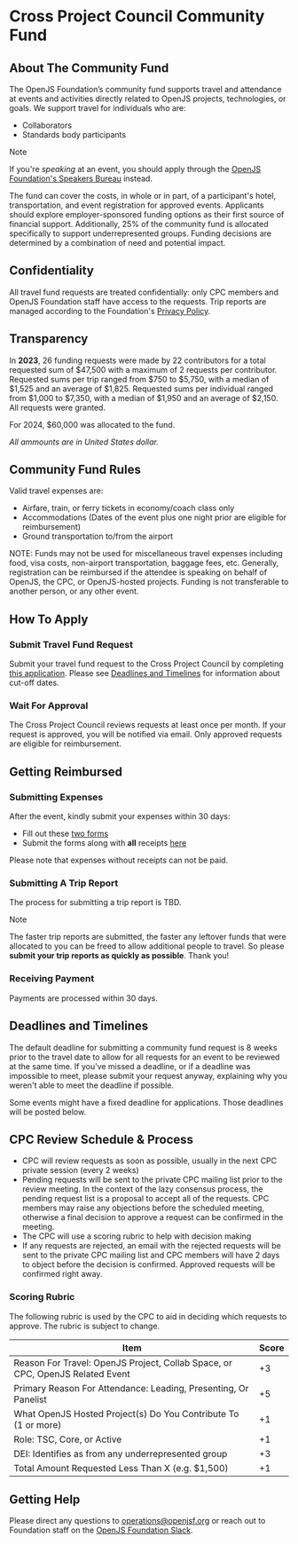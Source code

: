 # Cross Project Council Community Fund

## About The Community Fund

The OpenJS Foundation’s community fund supports travel and attendance at events and activities directly related to OpenJS projects, technologies, or goals. We support travel for individuals who are:

* Collaborators
* Standards body participants

> [!Note]
> If you're _speaking_ at an event, you should apply through the [OpenJS Foundation's Speakers Bureau](https://openjsf.org/events#:~:text=Speakers%20Bureau) instead.

The fund can cover the costs, in whole or in part, of a participant's hotel, transportation, and event registration for approved events.
Applicants should explore employer-sponsored funding options as their first source of financial support.
Additionally, 25% of the community fund is allocated specifically to support underrepresented groups.
Funding decisions are determined by a combination of need and potential impact.

## Confidentiality

All travel fund requests are treated confidentially: only CPC members and OpenJS Foundation staff have access to the requests. Trip reports are managed according to the Foundation's [Privacy Policy](https://privacy-policy.openjsf.org/).

## Transparency

In **2023**, 26 funding requests were made by 22 contributors for a total requested sum of $47,500 with a maximum of 2 requests per contributor.
Requested sums per trip ranged from $750 to $5,750, with a median of $1,525 and an average of $1,825.
Requested sums per individual ranged from $1,000 to $7,350, with a median of $1,950 and an average of $2,150.
All requests were granted.

For 2024, $60,000 was allocated to the fund.

_All ammounts are in United States dollar._

## Community Fund Rules

Valid travel expenses are:

* Airfare, train, or ferry tickets in economy/coach class only
* Accommodations (Dates of the event plus one night prior are eligible for reimbursement)
* Ground transportation to/from the airport

NOTE: Funds may not be used for miscellaneous travel expenses including food, visa costs, non-airport transportation, baggage fees, etc.
Generally, registration can be reimbursed if the attendee is speaking on behalf of OpenJS, the CPC, or OpenJS-hosted projects.
Funding is not transferable to another person, or any other event. 


## How To Apply

### Submit Travel Fund Request

Submit your travel fund request to the Cross Project Council by completing [this application](https://forms.gle/QDt3iqoXXB5Ycovz8).
Please see [Deadlines and Timelines](#deadlines-and-timelines) for information about cut-off dates. 

### Wait For Approval

The Cross Project Council reviews requests at least once per month. If your request is approved, you will be notified via email. Only approved requests are eligible for reimbursement. 

## Getting Reimbursed

### Submitting Expenses

After the event, kindly submit your expenses within 30 days:

* Fill out these [two forms](https://drive.google.com/drive/folders/1E-dTuqnIWpZN2NP-1ioAWzK_W2zSwa_P?usp=share_link)
* Submit the forms along with **all** receipts [here](https://form.asana.com/?k=S6lGzAjHv2uv7M8llnhO_w&d=9283783873717)

Please note that expenses without receipts can not be paid.

### Submitting A Trip Report

The process for submitting a trip report is TBD.
<!-- Provide a trip report by filling out the following form. Preferably, also provide pictures and video of the 
event for use on social media. -->

> [!Note]
> The faster trip reports are submitted, the faster any leftover funds that were allocated to you can be freed to allow additional people to travel. So please **submit your trip reports as quickly as possible**. Thank you! 

### Receiving Payment

Payments are processed within 30 days.

## Deadlines and Timelines 

The default deadline for submitting a community fund request is 8 weeks prior to the travel date to allow for all requests for an event to be reviewed at the same time. If you've missed a deadline, or if a deadline was impossible to meet, please submit your request anyway, explaining why you weren't able to meet the deadline if possible.

Some events might have a fixed deadline for applications. Those deadlines will be posted below.

## CPC Review Schedule & Process 

- CPC will review requests as soon as possible, usually in the next CPC private session (every 2 weeks)
- Pending requests will be sent to the private CPC mailing list prior to the review meeting.
  In the context of the lazy consensus process, the pending request list is a proposal to accept
  all of the requests. CPC members may raise any objections before the scheduled meeting,
  otherwise a final decision to approve a request can be confirmed in the meeting.
- The CPC will use a scoring rubric to help with decision making
- If any requests are rejected, an email with the rejected requests will be sent to the private
  CPC mailing list and CPC members will have 2 days to object before the decision is confirmed.
  Approved requests will be confirmed right away.

### Scoring Rubric

The following rubric is used by the CPC to aid in deciding which requests to approve. The rubric is subject to change. 

Item | Score
-- | --
Reason For Travel: OpenJS Project, Collab Space, or CPC, OpenJS Related Event | +3
Primary Reason For Attendance: Leading, Presenting, Or Panelist | +5
What OpenJS Hosted Project(s) Do You Contribute To (1 or more) | +1
Role: TSC, Core, or Active | +1
DEI: Identifies as from any underrepresented group | +3
Total Amount Requested Less Than X (e.g. $1,500) | +1


## Getting Help

Please direct any questions to operations@openjsf.org or reach out to Foundation staff on the [OpenJS Foundation Slack]([url](https://openjs-foundation.slack.com/archives/C01AM9J51J8)https://openjs-foundation.slack.com/archives/C01AM9J51J8).


